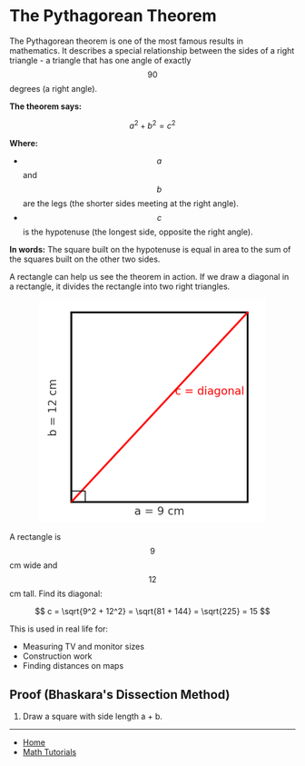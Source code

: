 # The Pythagorean Theorem

The Pythagorean theorem is one of the most famous results in mathematics. It describes a special
relationship between the sides of a right triangle - a triangle that has one angle of exactly $$90$$ degrees (a right angle).

**The theorem says:**

$$
a^2 + b^2 = c^2
$$

**Where:**

- $$a$$ and $$b$$ are the legs (the shorter sides meeting at the right angle).
- $$c$$ is the hypotenuse (the longest side, opposite the right angle).

**In words:** The square built on the hypotenuse is equal in area to the sum of the squares built on the other two sides.

A rectangle can help us see the theorem in action. If we draw a diagonal in a rectangle, it divides the
rectangle into two right triangles.

<p align="center">
    <img src="./assets/img1.png" alt="img1" width="400"/>
</p>

A rectangle is $$9$$ cm wide and $$12$$ cm tall. Find its diagonal:

$$
c = \sqrt{9^2 + 12^2} = \sqrt{81 + 144} = \sqrt{225} = 15
$$

This is used in real life for:
- Measuring TV and monitor sizes
- Construction work
- Finding distances on maps


## Proof (Bhaskara's Dissection Method)

1) Draw a square with side length a + b.

---

- [Home](./../../README.md)
- [Math Tutorials](./../tutorials.md)